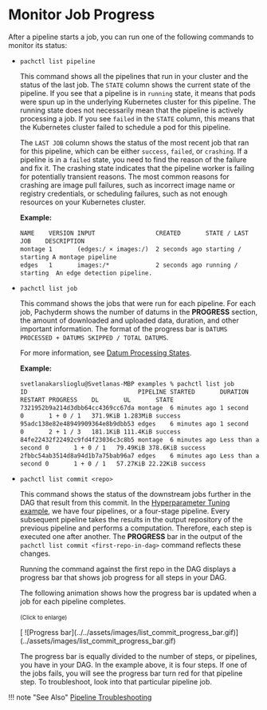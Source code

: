 # Monitor Job Progress

After a pipeline starts a job, you can run one of the following commands
to monitor its status:

* `pachctl list pipeline`

  This command shows all the pipelines that run in your cluster
  and the status of the last job. The `STATE` column shows the current
  state of the pipeline. If you see that a pipeline is in `running`
  state, it means that pods were spun up in the underlying Kubernetes
  cluster for this pipeline. The running state does not necessarily mean
  that the pipeline is actively processing a job. If you see `failed` in
  the `STATE`
  column, this means that the Kubernetes cluster failed to schedule a pod for
  this pipeline.

  The `LAST JOB` column shows the status of the most recent job that ran
  for this pipeline, which can be either `success`, `failed`, or
  `crashing`. If a pipeline is in a `failed` state, you need to find the
  reason of the failure and fix it. The crashing state indicates that
  the pipeline worker is failing for potentially transient reasons. The
  most common reasons for crashing are image pull failures, such as
  incorrect image name or registry credentials, or scheduling failures,
  such as not enough resources on your Kubernetes cluster.

  **Example:**

  ```shell
  NAME    VERSION INPUT                 CREATED       STATE / LAST JOB    DESCRIPTION
  montage 1       (edges:/ ⨯ images:/)  2 seconds ago starting / starting A montage pipeline
  edges   1       images:/*             2 seconds ago running / starting  An edge detection pipeline.
  ```

* `pachctl list job`

  This command shows the jobs that were run for each pipeline. For each job,
  Pachyderm shows the number of datums in the **PROGRESS** section, the amount
  of downloaded and uploaded data, duration, and other important information.
  The format of the progress bar is `DATUMS PROCESSED + DATUMS SKIPPED / TOTAL DATUMS`.

  For more information, see
  [Datum Processing States](../../../concepts/pipeline-concepts/datum/datum-processing-states/).

  **Example:**

  ```shell
  svetlanakarslioglu@Svetlanas-MBP examples % pachctl list job
  ID                               PIPELINE STARTED       DURATION           RESTART PROGRESS    DL       UL       STATE
  7321952b9a214d3dbb64cc4369cc67da montage  6 minutes ago 1 second           0       1 + 0 / 1   371.9KiB 1.283MiB success
  95adc138e82e48949909364e8b9dbb53 edges    6 minutes ago 1 second           0       2 + 1 / 3   181.1KiB 111.4KiB success
  84fe22432f22492c9fd4f23036c3c8b5 montage  6 minutes ago Less than a second 0       1 + 0 / 1   79.49KiB 378.6KiB success
  2fbbc54ab3514d8a94d1b7a75bab96a7 edges    6 minutes ago Less than a second 0       1 + 0 / 1   57.27KiB 22.22KiB success
  ```

* `pachctl list commit <repo>`

  This command shows the status of the downstream jobs further in
  the DAG that result from this commit.
  In the [Hyperparameter Tuning example](https://github.com/pachyderm/pachyderm/tree/master/examples/ml/hyperparameter), we have four pipelines,
  or a four-stage pipeline. Every subsequent pipeline takes the results
  in the output repository of the previous pipeline and performs a
  computation. Therefore, each step is executed one after another.
  The **PROGRESS** bar in the output of the `pachctl list commit <first-repo-in-dag>`
  command reflects these changes.

  Running the command against the first repo in the DAG displays
  a progress bar that shows job progress for all steps in your DAG.

  The following animation shows how the progress bar is updated
  when a job for each pipeline completes.

  <p><small>(Click to enlarge)</small></p>
  [ ![Progress bar](../../assets/images/list_commit_progress_bar.gif)](../assets/images/list_commit_progress_bar.gif)

  The progress bar is equally divided to the number of steps, or pipelines,
  you have in your DAG. In the example above, it is four steps.
  If one of the jobs fails, you will see the progress bar turn red
  for that pipeline step. To troubleshoot, look into that particular
  pipeline job.

!!! note "See Also"
    [Pipeline Troubleshooting](../../../troubleshooting/pipeline_troubleshooting/)
